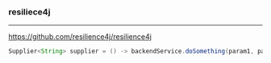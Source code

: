 ### resiliece4j
---
https://github.com/resilience4j/resilience4j

```java
Supplier<String> supplier = () -> backendService.doSomething(param1, param2);











```

```
```

```
```
